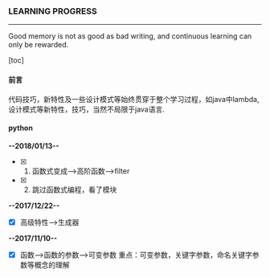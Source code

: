 ### LEARNING PROGRESS

---

Good memory is not as good as bad writing, and continuous learning can only be rewarded.

<!--more-->

[toc]

#### 前言

代码技巧，新特性及一些设计模式等始终贯穿于整个学习过程，如java中lambda, 设计模式等新特性，技巧，当然不局限于java语言.

#### python

**--2018/01/13--**

- [x] 1. 函数式变成-->高阶函数-->filter
- [x] 2. 跳过函数式编程，看了模块

**--2017/12/22--**

- [x] 高级特性-->生成器

**--2017/11/10--**

- [x] 函数-->函数的参数-->可变参数
重点：可变参数，关键字参数，命名关键字参数等概念的理解
